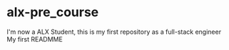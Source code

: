 # alx-pre_course
I'm now a ALX Student, this is my first repository as a full-stack engineer
My first READMME
